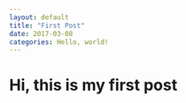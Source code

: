 ```yaml
---
layout: default
title: "First Post"
date: 2017-03-08
categories: Hello, world!
---
```


# Hi, this is my first post